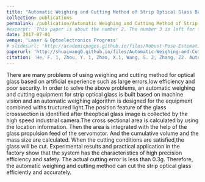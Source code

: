 ```yaml
---
title: "Automatic Weighing and Cutting Method of Strip Optical Glass Based on Machine Vision"
collection: publications
permalink: /publication/Automatic Weighing and Cutting Method of Strip Optical Glass Based on Machine Vision
#excerpt: 'This paper is about the number 2. The number 3 is left for future work.'
date: 2017-07-01
venue: 'Laser & Optoelectronics Progress'
# slidesurl: 'http://academicpages.github.io/files/Robust-Pose-Estimation-for-Spherical-panorama-slides.pdf'
paperurl: 'http://shuaiwang0.github.io/files/Automatic-Weighing-and-Cutting-Method-of-Strip-Optical-Glass-Based-on-Machine-Vision.pdf'
citation: 'He, F. 1, Zhou, Y. 1, Zhao, X.1, Wang, S. 2, Zhang, Z2. Automatic Weighing and Cutting Method of Strip Optical Glass Based on Machine Vision. Laser & Optoelectronics Progress, 2017 (07).'
---
```


There are many problems of using weighing and cutting method for optical glass based on artificial experience such as large errors,low efficiency and poor security. In order to solve the above problems, an automatic weighing and cutting equipment for strip optical glass is built based on machine vision and an automatic weighing algorithm is designed for the equipment combined withs tructured light.The position feature of the glass crosssection is identified after theoptical glass image is collected by the high speed industrial camera.The cross sectional area is calculated by using the location information. Then the area is integrated with the help of the glass propulsion feed of the servomotor. And the cumulative volume and the mass size are calculated. When the cutting conditions are satisfied,the glass will be cut. Experimental results and practical application in the factory show that the system has the characteristics of high precision  efficiency and safety. The actual cutting error is less than 0.3g. Therefore, the automatic weighing and cutting method can cut the strip optical glass efficiently and accurately.
